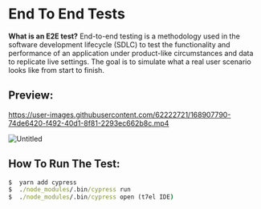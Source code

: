 # End To End Tests

**What is an E2E test?**
End-to-end testing is a methodology used in the software development lifecycle (SDLC) to test the functionality and performance of an application under product-like circumstances and data to replicate live settings. The goal is to simulate what a real user scenario looks like from start to finish.

## Preview:

https://user-images.githubusercontent.com/62222721/168907790-74de6420-f492-40d1-8f81-2293ec662b8c.mp4

![Untitled](https://user-images.githubusercontent.com/62222721/168908172-015cd94e-ec34-4534-9acb-9325f41a5754.png)

## How To Run The Test:
```cmd
$  yarn add cypress
$  ./node_modules/.bin/cypress run
$  ./node_modules/.bin/cypress open (t7el IDE)
```
